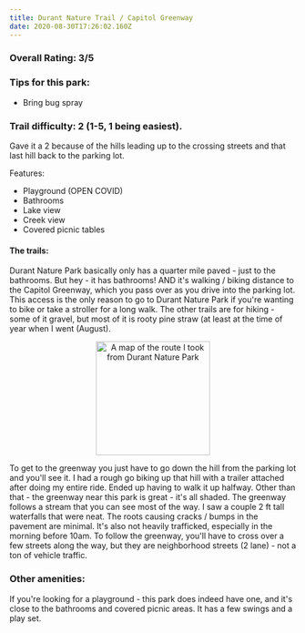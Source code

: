 ```yaml
---
title: Durant Nature Trail / Capitol Greenway
date: 2020-08-30T17:26:02.160Z
---
```

### Overall Rating: 3/5
### Tips for this park:

- Bring bug spray

### Trail difficulty: 2 (1-5, 1 being easiest). 
Gave it a 2 because of the hills leading up to the crossing streets and that last hill back to the parking lot.

Features:

- Playground (OPEN COVID)
- Bathrooms
- Lake view
- Creek view
- Covered picnic tables

#### The trails: 
Durant Nature Park basically only has a quarter mile paved - just to the bathrooms. But hey - it has bathrooms! AND it's walking / biking distance to the Capitol Greenway, which you pass over as you drive into the parking lot. This access is the only reason to go to Durant Nature Park if you're wanting to bike or take a stroller for a long walk. The other trails are for hiking - some of it gravel, but most of it is rooty pine straw (at least at the time of year when I went (August). 

<div style="text-align: center;">
<img src='/images/uploads/69fe9ac2-bbf5-4909-8d8d-542dfae3c71f_1_201_a.jpeg' alt='A map of the route I took from Durant Nature Park' style="width:200px;"/>
</div>

To get to the greenway you just have to go down the hill from the parking lot and you'll see it. I had a rough go biking up that hill with a trailer attached after doing my entire ride. Ended up having to walk it up halfway. Other than that - the greenway near this park is great - it's all shaded. The greenway follows a stream that you can see most of the way. I saw a couple 2 ft tall waterfalls that were neat. The roots causing cracks / bumps in the pavement are minimal. It's also not heavily trafficked, especially in the morning before 10am. To follow the greenway, you'll have to cross over a few streets along the way, but they are neighborhood streets (2 lane) - not a ton of vehicle traffic.
### Other amenities:
If you're looking for a playground - this park does indeed have one, and it's close to the bathrooms and covered picnic areas. It has a few swings and a play set.
